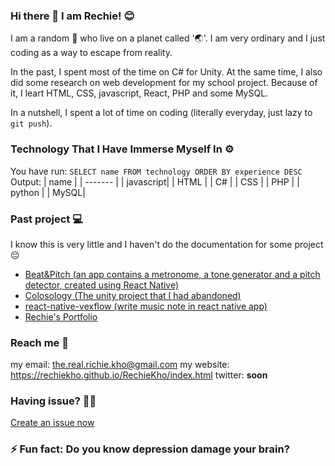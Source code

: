 ### Hi there 👋 I am Rechie! 😊

I am a random 👦 who live on a planet called '🌏'. I am very ordinary and I just coding as a way to escape from reality.

In the past, I spent most of the time on C# for Unity. At the same time, I also did some research on web development
for my school project. Because of it, I leart HTML, CSS, javascript, React, PHP and some MySQL.

In a nutshell, I spent a lot of time on coding (literally everyday, just lazy to `git push`).

### Technology That I Have Immerse Myself In ⚙

You have run: `SELECT name FROM technology ORDER BY experience DESC`
Output:
| name |
| ------- |
| javascript|
| HTML |
| C# |
| CSS |
| PHP |
| python |
| MySQL|

### Past project 💻

I know this is very little and I haven't do the documentation for some project 😔

- [Beat&Pitch (an app contains a metronome, a tone generator and a pitch detector, created using React Native)](https://github.com/RechieKho/BeatAndPitch)
- [Colosology (The unity project that I had abandoned)](https://github.com/RechieKho/colosology)
- [react-native-vexflow (write music note in react native app)](https://github.com/RechieKho/react-native-vexflow)
- [Rechie's Portfolio](https://github.com/RechieKho/RechieKho)

### Reach me 📱

my email: the.real.richie.kho@gmail.com
my website: https://rechiekho.github.io/RechieKho/index.html
twitter: **soon**

### Having issue? 🤔💭

[Create an issue now](https://github.com/RechieKho/RechieKho/issues/new)

### ⚡ Fun fact: Do you know depression damage your brain?

<!--
**RechieKho/RechieKho** is a ✨ _special_ ✨ repository because its `README.md` (this file) appears on your GitHub profile.

Here are some ideas to get you started:

- 🔭 I’m currently working on ...
- 🌱 I’m currently learning ...
- 👯 I’m looking to collaborate on ...
- 🤔 I’m looking for help with ...
- 💬 Ask me about ...
- 📫 How to reach me: ...
- 😄 Pronouns: ...
- ⚡ Fun fact: ...
-->
